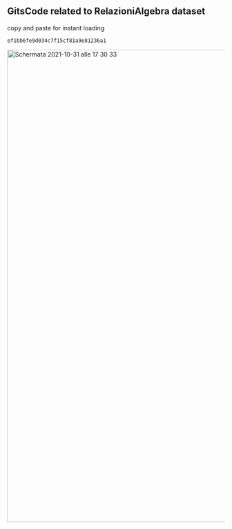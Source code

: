 ## GitsCode related to RelazioniAlgebra dataset

copy and paste for instant loading

```
ef1bb6fe9d034c7f15cf81a9e81236a1
```

<img width="1096" alt="Schermata 2021-10-31 alle 17 30 33" src="https://user-images.githubusercontent.com/69969487/139593578-8265d181-fd25-4f9d-a132-5df3ecff54d5.png">

